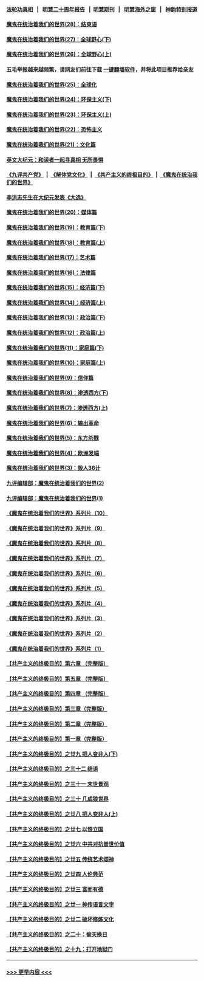 #### [法轮功真相](https://github.com/gfw-breaker/truth/blob/master/README.md?t=0) &nbsp;&nbsp;|&nbsp;&nbsp; [明慧二十周年报告](https://github.com/gfw-breaker/mh-reports/blob/master/README.md?t=0) &nbsp;&nbsp;|&nbsp;&nbsp;[明慧期刊](https://github.com/gfw-breaker/mh-qikan) &nbsp;&nbsp;|&nbsp;&nbsp; [明慧海外之窗](https://github.com/gfw-breaker/mh-news/blob/master/README.md?t=0) &nbsp;&nbsp;|&nbsp;&nbsp; [神韵特别报道](https://github.com/gfw-breaker/mh-news/blob/master/shenyun.md?t=0)
#### [魔鬼在统治着我们的世界(28)：结束语](../pages/nsc422/n10936246.md?t=06280852) 
#### [魔鬼在统治着我们的世界(27)：全球野心(下)](../pages/nsc422/n10928319.md?t=06280852) 
#### [魔鬼在统治着我们的世界(26)：全球野心(上)](../pages/nsc422/n10900318.md?t=06280852) 
#### 五毛举报越来越频繁，请网友们前往下载 [一键翻墙软件](https://github.com/gfw-breaker/ssr-accounts)，并将此项目推荐给亲友
#### [魔鬼在统治着我们的世界(25)：全球化](../pages/nsc422/n10788205.md?t=06280852) 
#### [魔鬼在统治着我们的世界(24)：环保主义(下)](../pages/nsc422/n10695307.md?t=06280852) 
#### [魔鬼在统治着我们的世界(23)：环保主义(上)](../pages/nsc422/n10688613.md?t=06280852) 
#### [魔鬼在统治着我们的世界(22)：恐怖主义](../pages/nsc422/n10614727.md?t=06280852) 
#### [魔鬼在统治着我们的世界(21)：文化篇](../pages/nsc422/n10597706.md?t=06280852) 
#### [英文大纪元：和读者一起寻真相 无所畏惧](../pages/nsc422/n12542027.md?t=06280852) 
#### [《九评共产党》](https://github.com/begood0513/9ping.md/blob/master/README.md) &nbsp;|&nbsp; [《解体党文化》](../../../../jtdwh.md/blob/master/README.md)  &nbsp;|&nbsp; [《共产主义的终极目的》](../../../../gczydzjmd.md/blob/master/README.md) &nbsp;|&nbsp; [《魔鬼在统治我们的世界》](../../../../mgztzwmdsj.md/blob/master/README.md) 
#### [李洪志先生在大纪元发表《大选》](../pages/nsc422/n12534746.md?t=06280852) 
#### [魔鬼在统治着我们的世界(20)：媒体篇](../pages/nsc422/n10586579.md?t=06280852) 
#### [魔鬼在统治着我们的世界(19)：教育篇(下)](../pages/nsc422/n10564808.md?t=06280852) 
#### [魔鬼在统治着我们的世界(18)：教育篇(上)](../pages/nsc422/n10526970.md?t=06280852) 
#### [魔鬼在统治着我们的世界(17)：艺术篇](../pages/nsc422/n10499093.md?t=06280852) 
#### [魔鬼在统治着我们的世界(16)：法律篇](../pages/nsc422/n10485969.md?t=06280852) 
#### [魔鬼在统治着我们的世界(15)：经济篇(下)](../pages/nsc422/n10469975.md?t=06280852) 
#### [魔鬼在统治着我们的世界(14)：经济篇(上)](../pages/nsc422/n10457370.md?t=06280852) 
#### [魔鬼在统治着我们的世界(13)：政治篇(下)](../pages/nsc422/n10448270.md?t=06280852) 
#### [魔鬼在统治着我们的世界(12)：政治篇(上)](../pages/nsc422/n10444576.md?t=06280852) 
#### [魔鬼在统治着我们的世界(11)：家庭篇(下)](../pages/nsc422/n10440961.md?t=06280852) 
#### [魔鬼在统治着我们的世界(10)：家庭篇(上)](../pages/nsc422/n10435448.md?t=06280852) 
#### [魔鬼在统治着我们的世界(9)：信仰篇](../pages/nsc422/n10432159.md?t=06280852) 
#### [魔鬼在统治着我们的世界(8)：渗透西方(下)](../pages/nsc422/n10429603.md?t=06280852) 
#### [魔鬼在统治着我们的世界(7)：渗透西方(上)](../pages/nsc422/n10426013.md?t=06280852) 
#### [魔鬼在统治着我们的世界(6)：输出革命](../pages/nsc422/n10421536.md?t=06280852) 
#### [魔鬼在统治着我们的世界(5)：东方杀戮](../pages/nsc422/n10417707.md?t=06280852) 
#### [魔鬼在统治着我们的世界(4)：欧洲发端](../pages/nsc422/n10414890.md?t=06280852) 
#### [魔鬼在统治着我们的世界(3)：毁人36计](../pages/nsc422/n10411583.md?t=06280852) 
#### [九评编辑部：魔鬼在统治着我们的世界(2)](../pages/nsc422/n10410036.md?t=06280852) 
#### [九评编辑部：魔鬼在统治着我们的世界(1)](../pages/nsc422/n10406825.md?t=06280852) 
#### [《魔鬼在统治着我们的世界》系列片（10）](../pages/nsc422/n12292670.md?t=06280852) 
#### [《魔鬼在统治着我们的世界》系列片（9）](../pages/nsc422/n12290859.md?t=06280852) 
#### [《魔鬼在统治着我们的世界》系列片（8）](../pages/nsc422/n12287445.md?t=06280852) 
#### [《魔鬼在统治着我们的世界》系列片（7）](../pages/nsc422/n12283425.md?t=06280852) 
#### [《魔鬼在统治着我们的世界》系列片（6）](../pages/nsc422/n12282314.md?t=06280852) 
#### [《魔鬼在统治着我们的世界》系列片（5）](../pages/nsc422/n12281419.md?t=06280852) 
#### [《魔鬼在统治着我们的世界》系列片（4）](../pages/nsc422/n12274024.md?t=06280852) 
#### [《魔鬼在统治着我们的世界》系列片（3）](../pages/nsc422/n12271322.md?t=06280852) 
#### [《魔鬼在统治着我们的世界》系列片（2）](../pages/nsc422/n12269049.md?t=06280852) 
#### [《魔鬼在统治着我们的世界》系列片（1）](../pages/nsc422/n12267575.md?t=06280852) 
#### [【共产主义的终极目的】第六章 （完整版）](../pages/nsc422/n11428913.md?t=06280852) 
#### [【共产主义的终极目的】第五章 （完整版）](../pages/nsc422/n11428912.md?t=06280852) 
#### [【共产主义的终极目的】第四章 （完整版）](../pages/nsc422/n11428907.md?t=06280852) 
#### [【共产主义的终极目的】第三章（完整版）](../pages/nsc422/n11428848.md?t=06280852) 
#### [【共产主义的终极目的】第二章（完整版）](../pages/nsc422/n11428831.md?t=06280852) 
#### [【共产主义的终极目的】第一章（完整版）](../pages/nsc422/n11417651.md?t=06280852) 
#### [【共产主义的终极目的】之廿九 把人变非人(下)](../pages/nsc422/n11344140.md?t=06280852) 
#### [【共产主义的终极目的】之三十二 结语](../pages/nsc422/n11360535.md?t=06280852) 
#### [【共产主义的终极目的】之三十一 末世景观](../pages/nsc422/n11351129.md?t=06280852) 
#### [【共产主义的终极目的】之三十 几成狼世界](../pages/nsc422/n11348280.md?t=06280852) 
#### [【共产主义的终极目的】之廿八 把人变非人(上)](../pages/nsc422/n11340492.md?t=06280852) 
#### [【共产主义的终极目的】之廿七 以恨立国](../pages/nsc422/n11336944.md?t=06280852) 
#### [【共产主义的终极目的】之廿六 中共对抗普世价值](../pages/nsc422/n11324785.md?t=06280852) 
#### [【共产主义的终极目的】之廿五 传统艺术颂神](../pages/nsc422/n11296396.md?t=06280852) 
#### [【共产主义的终极目的】之廿四 人伦典范](../pages/nsc422/n11296397.md?t=06280852) 
#### [【共产主义的终极目的】之廿三 富而有德](../pages/nsc422/n11283598.md?t=06280852) 
#### [【共产主义的终极目的】之廿一 神传语言文字](../pages/nsc422/n11263265.md?t=06280852) 
#### [【共产主义的终极目的】之廿二 破坏修炼文化](../pages/nsc422/n11245728.md?t=06280852) 
#### [【共产主义的终极目的】之二十：偷天换日](../pages/nsc422/n11238846.md?t=06280852) 
#### [【共产主义的终极目的】之十九：打开地狱门](../pages/nsc422/n11206376.md?t=06280852) 

----
#### [ >>> 更早内容 <<< ](../indexes/nsc422-earlier.md)
